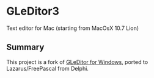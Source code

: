 # GLeDitor3

Text editor for Mac (starting from MacOsX 10.7 Lion)

## Summary

This project is a fork of [GLeDitor for Windows](https://gleditor.sf.net), ported to Lazarus/FreePascal from Delphi.
